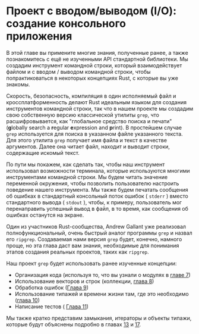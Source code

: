 # Проект с вводом/выводом (I/O): создание консольного приложения

В этой главе вы примените многие знания, полученные ранее, а также познакомитесь с ещё не изученными API стандартной библиотеки. Мы создадим инструмент командной строки, который взаимодействует файлом и с вводом / выводом командной строки, чтобы попрактиковаться в некоторых концепциях Rust, с которые вы уже знакомы.

Скорость, безопасность, компиляция в один исполняемый файл и кроссплатформенность делают Rust идеальным языком для создания инструментов командной строки, так что в нашем проекте мы создадим свою собственную версию классической утилиты `grep`, что расшифровывается, как "глобальное средство поиска и печати" (**g**lobally search a **r**egular **e**xpression and **p**rint). В простейшем случае `grep` используется для поиска в указанном файле указанного текста. Для этого утилита `grep` получает имя файла и текст в качестве аргументов. Далее она читает файл, находит и выводит строки, содержащие искомый текст.

По пути мы покажем, как сделать так, чтобы наш инструмент использовал возможности терминала, которые используются многими инструментами командной строки. Мы будем читать значение переменной окружения, чтобы позволить пользователю настроить поведение нашего инструмента. Мы также будем печатать сообщения об ошибках в стандартный консольный поток ошибок ( `stderr` ) вместо стандартного вывода ( `stdout` ), чтобы, к примеру, пользователь мог перенаправить успешный вывод в файл, в то время, как сообщения об ошибках останутся на экране.

Один из участников Rust-сообщества, Andrew Gallant уже реализовал полнофункциональный, очень быстрый аналог программы `grep` и назвал его `ripgrep`. Создаваемая нами версия `grep` будет, конечно, намного проще, но эта глава даст вам знания, необходимые для понимания этапов создания реальных проектов, таких как `ripgrep`.

Наш проект `grep` будет использовать ранее изученные концепции:

- Организация кода (используя то, что вы узнали о модулях в [ главе 7]<!--  -->)
- Использование векторов и строк (коллекции, [глава 8]<!--  -->)
- Обработка ошибок ([Глава 9]<!--  -->)
- Использование типажей и времени жизни там, где это необходимо ([глава 10]<!--  -->)
- Написание тестов ( [Глава 11]<!--  -->)

Мы также кратко представим замыкания, итераторы и объекты типажи, которые будут объяснены подробно в главах [13]<!--  --> и [17]<!--  -->.


[ главе 7]: ch07-00-managing-growing-projects-with-packages-crates-and-modules.html
[глава 8]: ch08-00-common-collections.html
[Глава 9]: ch09-00-error-handling.html
[глава 10]: ch10-00-generics.html
[Глава 11]: ch11-00-testing.html
[13]: ch13-00-functional-features.html
[17]: ch17-00-oop.html